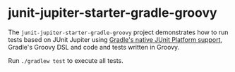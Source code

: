 # junit-jupiter-starter-gradle-groovy

The `junit-jupiter-starter-gradle-groovy` project demonstrates how to run tests based on JUnit
Jupiter using [Gradle's native JUnit Platform support], Gradle's Groovy DSL
and code and tests written in Groovy.

[Gradle's native JUnit Platform support]: https://docs.gradle.org/current/userguide/java_testing.html#using_junit5

Run `./gradlew test` to execute all tests.
